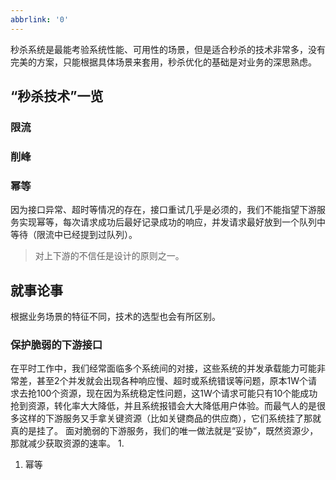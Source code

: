 ```yaml
---
abbrlink: '0'
---
```



秒杀系统是最能考验系统性能、可用性的场景，但是适合秒杀的技术非常多，没有完美的方案，只能根据具体场景来套用，秒杀优化的基础是对业务的深思熟虑。
<!-- more -->
## “秒杀技术”一览
### 限流



### 削峰

### 幂等
因为接口异常、超时等情况的存在，接口重试几乎是必须的，我们不能指望下游服务实现幂等，每次请求成功后最好记录成功的响应，并发请求最好放到一个队列中等待（限流中已经提到过队列）。
> 对上下游的不信任是设计的原则之一。

## 就事论事
根据业务场景的特征不同，技术的选型也会有所区别。
### 保护脆弱的下游接口
在平时工作中，我们经常面临多个系统间的对接，这些系统的并发承载能力可能非常差，甚至2个并发就会出现各种响应慢、超时或系统错误等问题，原本1W个请求去抢100个资源，现在因为系统稳定性问题，这1W个请求可能只有10个能成功抢到资源，转化率大大降低，并且系统报错会大大降低用户体验。而最气人的是很多这样的下游服务又手拿关键资源（比如关键商品的供应商），它们系统挂了那就真的是挂了。
面对脆弱的下游服务，我们的唯一做法就是“妥协”，既然资源少，那就减少获取资源的速率。
1. 

1. 幂等


### 


